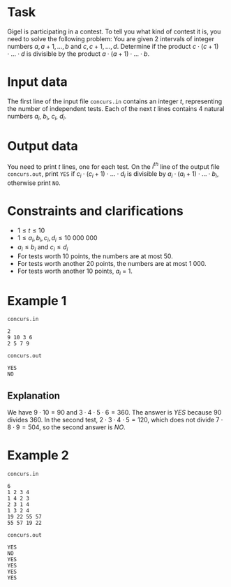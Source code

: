 # Task

Gigel is participating in a contest. To tell you what kind of contest it is, you need to solve the following problem:
You are given $2$ intervals of integer numbers $a, a + 1, ..., b$ and $c, c + 1, ..., d$. Determine if the product $c \cdot ( c + 1 ) \cdot ... \cdot d$ is divisible by the product $a \cdot ( a + 1 ) \cdot ... \cdot b$.

# Input data

The first line of the input file `concurs.in` contains an integer $t$, representing the number of independent tests.
Each of the next $t$ lines contains $4$ natural numbers $a_i$, $b_i$, $c_i$, $d_i$.

# Output data

You need to print $t$ lines, one for each test. On the $i^{th}$ line of the output file `concurs.out`, print `YES` if $c_i \cdot ( c_i + 1 ) \cdot ... \cdot d_i$ is divisible by $a_i \cdot ( a_i + 1 ) \cdot ... \cdot b_i$, otherwise print `NO`.

# Constraints and clarifications

* $1 \leq t \leq 10$
* $1 \leq a_i, b_i, c_i, d_i \leq 10\ 000\ 000$
* $a_i \le b_i$ and $c_i \le d_i$
* For tests worth $10$ points, the numbers are at most $50$.
* For tests worth another $20$ points, the numbers are at most $1\ 000$.
* For tests worth another $10$ points, $a_i$ = 1.

# Example 1

`concurs.in`
```
2 
9 10 3 6 
2 5 7 9
```

`concurs.out`
```
YES
NO
```

## Explanation

We have $9 \cdot 10 = 90$ and $3 \cdot 4 \cdot 5 \cdot 6 = 360$. The answer is *YES* because $90$ divides $360$.
In the second test, $2 \cdot 3 \cdot 4 \cdot 5 = 120$, which does not divide $7 \cdot 8 \cdot 9 = 504$, so the second answer is *NO*.

# Example 2

`concurs.in`
```
6
1 2 3 4 
1 4 2 3 
2 3 1 4 
1 3 2 4 
19 22 55 57 
55 57 19 22
```

`concurs.out`
```
YES 
NO 
YES
YES
YES
YES
```